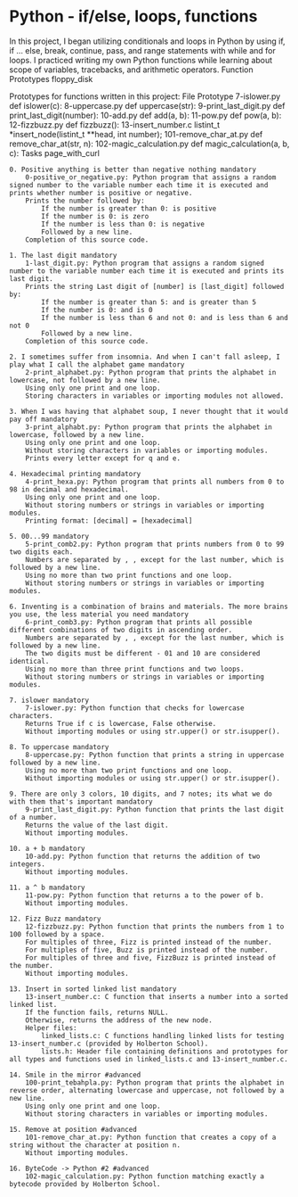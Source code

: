# Python - if/else, loops, functions
In this project, I began utilizing conditionals and loops in Python by using if, if ... else, break, continue, pass, and range statements with while and for loops. I practiced writing my own Python functions while learning about scope of variables, tracebacks, and arithmetic operators.
Function Prototypes floppy_disk

Prototypes for functions written in this project:
File 	Prototype
7-islower.py 	def islower(c):
8-uppercase.py 	def uppercase(str):
9-print_last_digit.py 	def print_last_digit(number):
10-add.py 	def add(a, b):
11-pow.py 	def pow(a, b):
12-fizzbuzz.py 	def fizzbuzz():
13-insert_number.c 	listint_t *insert_node(listint_t **head, int number);
101-remove_char_at.py 	def remove_char_at(str, n):
102-magic_calculation.py 	def magic_calculation(a, b, c):
Tasks page_with_curl

    0. Positive anything is better than negative nothing mandatory
        0-positive_or_negative.py: Python program that assigns a random signed number to the variable number each time it is executed and prints whether number is positive or negative.
        Prints the number followed by:
            If the number is greater than 0: is positive
            If the number is 0: is zero
            If the number is less than 0: is negative
            Followed by a new line.
        Completion of this source code.

    1. The last digit mandatory
        1-last_digit.py: Python program that assigns a random signed number to the variable number each time it is executed and prints its last digit.
        Prints the string Last digit of [number] is [last_digit] followed by:
            If the number is greater than 5: and is greater than 5
            If the number is 0: and is 0
            If the number is less than 6 and not 0: and is less than 6 and not 0
            Followed by a new line.
        Completion of this source code.

    2. I sometimes suffer from insomnia. And when I can't fall asleep, I play what I call the alphabet game mandatory
        2-print_alphabet.py: Python program that prints the alphabet in lowercase, not followed by a new line.
        Using only one print and one loop.
        Storing characters in variables or importing modules not allowed.

    3. When I was having that alphabet soup, I never thought that it would pay off mandatory
        3-print_alphabt.py: Python program that prints the alphabet in lowercase, followed by a new line.
        Using only one print and one loop.
        Without storing characters in variables or importing modules.
        Prints every letter except for q and e.

    4. Hexadecimal printing mandatory
        4-print_hexa.py: Python program that prints all numbers from 0 to 98 in decimal and hexadecimal.
        Using only one print and one loop.
        Without storing numbers or strings in variables or importing modules.
        Printing format: [decimal] = [hexadecimal]

    5. 00...99 mandatory
        5-print_comb2.py: Python program that prints numbers from 0 to 99 two digits each.
        Numbers are separated by , , except for the last number, which is followed by a new line.
        Using no more than two print functions and one loop.
        Without storing numbers or strings in variables or importing modules.

    6. Inventing is a combination of brains and materials. The more brains you use, the less material you need mandatory
        6-print_comb3.py: Python program that prints all possible different combinations of two digits in ascending order.
        Numbers are separated by , , except for the last number, which is followed by a new line.
        The two digits must be different - 01 and 10 are considered identical.
        Using no more than three print functions and two loops.
        Without storing numbers or strings in variables or importing modules.

    7. islower mandatory
        7-islower.py: Python function that checks for lowercase characters.
        Returns True if c is lowercase, False otherwise.
        Without importing modules or using str.upper() or str.isupper().

    8. To uppercase mandatory
        8-uppercase.py: Python function that prints a string in uppercase followed by a new line.
        Using no more than two print functions and one loop.
        Without importing modules or using str.upper() or str.isupper().

    9. There are only 3 colors, 10 digits, and 7 notes; its what we do with them that's important mandatory
        9-print_last_digit.py: Python function that prints the last digit of a number.
        Returns the value of the last digit.
        Without importing modules.

    10. a + b mandatory
        10-add.py: Python function that returns the addition of two integers.
        Without importing modules.

    11. a ^ b mandatory
        11-pow.py: Python function that returns a to the power of b.
        Without importing modules.

    12. Fizz Buzz mandatory
        12-fizzbuzz.py: Python function that prints the numbers from 1 to 100 followed by a space.
        For multiples of three, Fizz is printed instead of the number.
        For multiples of five, Buzz is printed instead of the number.
        For multiples of three and five, FizzBuzz is printed instead of the number.
        Without importing modules.

    13. Insert in sorted linked list mandatory
        13-insert_number.c: C function that inserts a number into a sorted linked list.
        If the function fails, returns NULL.
        Otherwise, returns the address of the new node.
        Helper files:
            linked_lists.c: C functions handling linked lists for testing 13-insert_number.c (provided by Holberton School).
            lists.h: Header file containing definitions and prototypes for all types and functions used in linked_lists.c and 13-insert_number.c.

    14. Smile in the mirror #advanced
        100-print_tebahpla.py: Python program that prints the alphabet in reverse order, alternating lowercase and uppercase, not followed by a new line.
        Using only one print and one loop.
        Without storing characters in variables or importing modules.

    15. Remove at position #advanced
        101-remove_char_at.py: Python function that creates a copy of a string without the character at position n.
        Without importing modules.

    16. ByteCode -> Python #2 #advanced
        102-magic_calculation.py: Python function matching exactly a bytecode provided by Holberton School.
